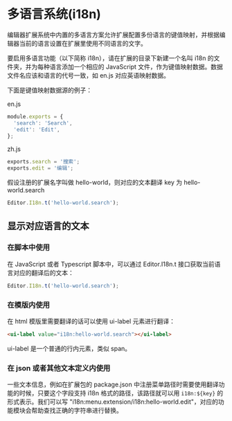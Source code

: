 # 多语言系统(i18n)

编辑器扩展系统中内置的多语言方案允许扩展配置多份语言的键值映射，并根据编辑器当前的语言设置在扩展里使用不同语言的文字。

要启用多语言功能（以下简称 i18n），请在扩展的目录下新建一个名叫 i18n 的文件夹，并为每种语言添加一个相应的 JavaScript 文件，作为键值映射数据。数据文件名应该和语言的代号一致，如 en.js 对应英语映射数据。

下面是键值映射数据源的例子：

en.js

```javascript
module.exports = {
  'search': 'Search',
  'edit': 'Edit',
};
```

zh.js

```javascript
exports.search = '搜索';
exports.edit = '编辑';
```

假设注册的扩展名字叫做 hello-world，则对应的文本翻译 key 为 hello-world.search

```javascript
Editor.I18n.t('hello-world.search');
```

## 显示对应语言的文本

### 在脚本中使用

在 JavaScript 或者 Typescript 脚本中，可以通过 Editor.I18n.t 接口获取当前语言对应的翻译后的文本：

```javascript
Editor.I18n.t('hello-world.search');
```

### 在模版内使用

在 html 模版里需要翻译的话可以使用 ui-label 元素进行翻译：

```html
<ui-label value="i18n:hello-world.search"></ui-label>
```

ui-label 是一个普通的行内元素，类似 span。

### 在 json 或者其他文本定义内使用

一些文本信息，例如在扩展包的 package.json 中注册菜单路径时需要使用翻译功能的时候，只要这个字段支持 i18n 格式的路径，该路径就可以用 `i18n:${key}` 的形式表示。我们可以写 "i18n:menu.extension/i18n:hello-world.edit"，对应的功能模块会帮助查找正确的字符串进行替换。

